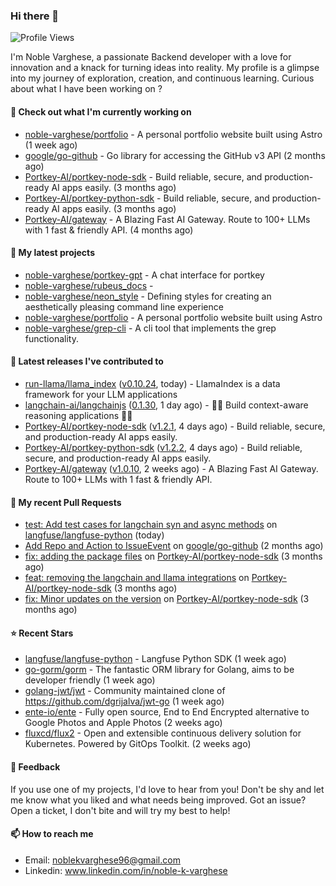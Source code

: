 ### Hi there 👋
![Profile Views](https://komarev.com/ghpvc/?username=noble-varghese&label=PROFILE+VIEWS)

I'm Noble Varghese, a passionate Backend developer with a love for innovation and a knack for turning ideas into reality. My profile is a glimpse into my journey of exploration, creation, and continuous learning. Curious about what I have been working on ?


#### 👷 Check out what I'm currently working on

- [noble-varghese/portfolio](https://github.com/noble-varghese/portfolio) - A personal portfolio website built using Astro (1 week ago)
- [google/go-github](https://github.com/google/go-github) - Go library for accessing the GitHub v3 API (2 months ago)
- [Portkey-AI/portkey-node-sdk](https://github.com/Portkey-AI/portkey-node-sdk) - Build reliable, secure, and production-ready AI apps easily. (3 months ago)
- [Portkey-AI/portkey-python-sdk](https://github.com/Portkey-AI/portkey-python-sdk) - Build reliable, secure, and production-ready AI apps easily. (3 months ago)
- [Portkey-AI/gateway](https://github.com/Portkey-AI/gateway) - A Blazing Fast AI Gateway. Route to 100&#43; LLMs with 1 fast &amp; friendly API. (4 months ago)

#### 🌱 My latest projects

- [noble-varghese/portkey-gpt](https://github.com/noble-varghese/portkey-gpt) - A chat interface for portkey
- [noble-varghese/rubeus_docs](https://github.com/noble-varghese/rubeus_docs) - 
- [noble-varghese/neon_style](https://github.com/noble-varghese/neon_style) - Defining styles for creating an aesthetically pleasing command line experience
- [noble-varghese/portfolio](https://github.com/noble-varghese/portfolio) - A personal portfolio website built using Astro
- [noble-varghese/grep-cli](https://github.com/noble-varghese/grep-cli) - A cli tool that implements the grep functionality.

#### 🔭 Latest releases I've contributed to

- [run-llama/llama_index](https://github.com/run-llama/llama_index) ([v0.10.24](https://github.com/run-llama/llama_index/releases/tag/v0.10.24), today) - LlamaIndex is a data framework for your LLM applications
- [langchain-ai/langchainjs](https://github.com/langchain-ai/langchainjs) ([0.1.30](https://github.com/langchain-ai/langchainjs/releases/tag/0.1.30), 1 day ago) - 🦜🔗 Build context-aware reasoning applications 🦜🔗
- [Portkey-AI/portkey-node-sdk](https://github.com/Portkey-AI/portkey-node-sdk) ([v1.2.1](https://github.com/Portkey-AI/portkey-node-sdk/releases/tag/v1.2.1), 4 days ago) - Build reliable, secure, and production-ready AI apps easily.
- [Portkey-AI/portkey-python-sdk](https://github.com/Portkey-AI/portkey-python-sdk) ([v1.2.2](https://github.com/Portkey-AI/portkey-python-sdk/releases/tag/v1.2.2), 4 days ago) - Build reliable, secure, and production-ready AI apps easily.
- [Portkey-AI/gateway](https://github.com/Portkey-AI/gateway) ([v1.0.10](https://github.com/Portkey-AI/gateway/releases/tag/v1.0.10), 2 weeks ago) - A Blazing Fast AI Gateway. Route to 100&#43; LLMs with 1 fast &amp; friendly API.

#### 🔨 My recent Pull Requests

- [test: Add test cases for langchain syn and async methods](https://github.com/langfuse/langfuse-python/pull/508) on [langfuse/langfuse-python](https://github.com/langfuse/langfuse-python) (today)
- [Add Repo and Action to IssueEvent](https://github.com/google/go-github/pull/3040) on [google/go-github](https://github.com/google/go-github) (2 months ago)
- [fix: adding the package files](https://github.com/Portkey-AI/portkey-node-sdk/pull/18) on [Portkey-AI/portkey-node-sdk](https://github.com/Portkey-AI/portkey-node-sdk) (3 months ago)
- [feat: removing the langchain and llama integrations](https://github.com/Portkey-AI/portkey-node-sdk/pull/17) on [Portkey-AI/portkey-node-sdk](https://github.com/Portkey-AI/portkey-node-sdk) (3 months ago)
- [fix: Minor updates on the version](https://github.com/Portkey-AI/portkey-node-sdk/pull/16) on [Portkey-AI/portkey-node-sdk](https://github.com/Portkey-AI/portkey-node-sdk) (3 months ago)


#### ⭐ Recent Stars

- [langfuse/langfuse-python](https://github.com/langfuse/langfuse-python) - Langfuse Python SDK (1 week ago)
- [go-gorm/gorm](https://github.com/go-gorm/gorm) - The fantastic ORM library for Golang, aims to be developer friendly (1 week ago)
- [golang-jwt/jwt](https://github.com/golang-jwt/jwt) - Community maintained clone of https://github.com/dgrijalva/jwt-go (1 week ago)
- [ente-io/ente](https://github.com/ente-io/ente) - Fully open source, End to End Encrypted alternative to Google Photos and Apple Photos (2 weeks ago)
- [fluxcd/flux2](https://github.com/fluxcd/flux2) - Open and extensible continuous delivery solution for Kubernetes. Powered by GitOps Toolkit. (2 weeks ago)

#### 💬 Feedback

If you use one of my projects, I'd love to hear from you! Don't be shy and let me know what you liked and what needs being improved. Got an issue? Open a ticket, I don't bite and will try my best to help!

#### 📫 How to reach me

- Email: noblekvarghese96@gmail.com
- Linkedin: www.linkedin.com/in/noble-k-varghese
